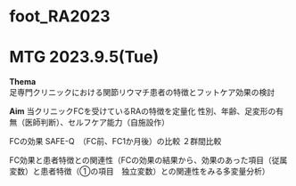 # foot_RA2023
# MTG 2023.9.5(Tue)

**Thema**<br>
足専門クリニックにおける関節リウマチ患者の特徴とフットケア効果の検討

**Aim**
当クリニックFCを受けているRAの特徴を定量化
性別、年齢、足変形の有無（医師判断）、セルフケア能力（自施設作）

FCの効果
SAFE-Q　（FC前、FC1か月後）の比較
２群間比較

FC効果と患者特徴との関連性（FCの効果の結果から、効果のあった項目（従属変数）と患者特徴（①の項目　独立変数）との関連性をみる多変量分析）

